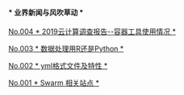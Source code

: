 
#### * 业界新闻与风吹草动 *

[No.004 * 2019云计算调查报告--容器工具使用情况 *](#2019-02-19)

[No.003 * 数据处理用R还是Python *](#2019-02-11)

[No.002 * yml格式文件及特性 *](#No0002)

[No.001 * Swarm 相关站点 *](#2019-02-10)
